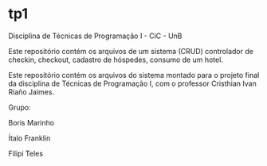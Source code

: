 # tp1
Disciplina de Técnicas de Programação I - CiC - UnB

Este repositório contém os arquivos de um sistema (CRUD) controlador de checkin, checkout, cadastro de hóspedes, consumo de um hotel.


Este repositório contém os arquivos do sistema montado para o projeto final da disciplina de Técnicas de Programação I, com o professor Cristhian Ivan Riaño Jaimes.

Grupo:

Boris Marinho
	
Ítalo Franklin

Filipi Teles
